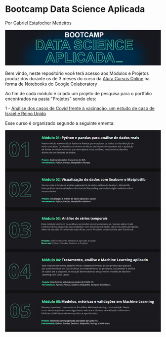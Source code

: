 # Bootcamp Data Science Aplicada

Por [Gabriel Estafocher Medeiros](https://github.com/GabrielMedeiros32)

<img src="Outros/banner.png">

Bem vindo, neste repositório você terá acesso aos Módulos e Projetos produzidos durante os de 3 meses do curso da [Alura Cursos Online](https://www.alura.com.br/) na forma de Notebooks do Google Colaboratory

Ao fim de cada módulo é criado um projeto de pesquisa para o portfólio encontrados na pasta "Projetos" sendo eles:

1 - [Análise dos casos de Covid frente à vacinação, um estudo de caso de Israel e Reino Unido](https://github.com/GabrielMedeiros32/Bootcamp_Data_Science/blob/main/M%C3%B3dulo%201/BootcampM%C3%B3dulo1.ipynb)


Esse curso é organizado segundo a seguinte ementa:

<img src="Outros/ementa.png">


